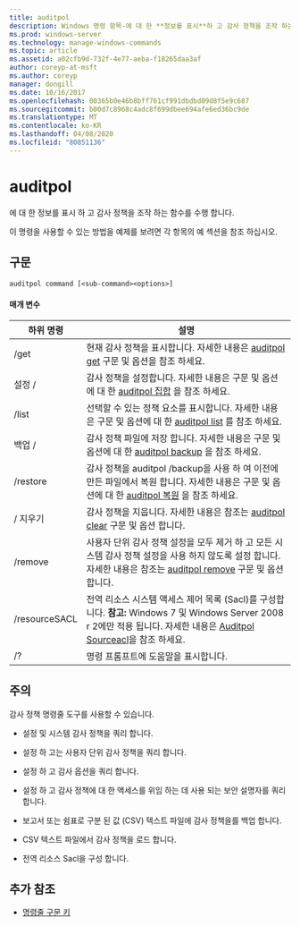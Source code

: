 ```yaml
---
title: auditpol
description: Windows 명령 항목-에 대 한 **정보를 표시**하 고 감사 정책을 조작 하는 함수를 수행 합니다.
ms.prod: windows-server
ms.technology: manage-windows-commands
ms.topic: article
ms.assetid: a02cfb9d-732f-4e77-aeba-f18265daa3af
author: coreyp-at-msft
ms.author: coreyp
manager: dongill
ms.date: 10/16/2017
ms.openlocfilehash: 00365b0e46b8bff761cf991dbdbd09d8f5e9c687
ms.sourcegitcommit: b00d7c8968c4adc8f699dbee694afe6ed36bc9de
ms.translationtype: MT
ms.contentlocale: ko-KR
ms.lasthandoff: 04/08/2020
ms.locfileid: "80851136"
---
```

# <a name="auditpol"></a>auditpol

에 대 한 정보를 표시 하 고 감사 정책을 조작 하는 함수를 수행 합니다.

이 명령을 사용할 수 있는 방법을 예제를 보려면 각 항목의 예 섹션을 참조 하십시오.

## <a name="syntax"></a>구문

```
auditpol command [<sub-command><options>]
```

#### <a name="parameters"></a>매개 변수

| 하위 명령 | 설명 |
| ----------- | ----------- |
| /get | 현재 감사 정책을 표시합니다. 자세한 내용은 [auditpol get](auditpol-get.md) 구문 및 옵션을 참조 하세요. |
| 설정 / | 감사 정책을 설정합니다. 자세한 내용은 구문 및 옵션에 대 한 [auditpol 집합](auditpol-set.md) 을 참조 하세요. |
| /list | 선택할 수 있는 정책 요소를 표시합니다. 자세한 내용은 구문 및 옵션에 대 한 [auditpol list](auditpol-list.md) 를 참조 하세요. |
| 백업 / | 감사 정책 파일에 저장 합니다. 자세한 내용은 구문 및 옵션에 대 한 [auditpol backup](auditpol-backup.md) 을 참조 하세요. |
| /restore | 감사 정책을 auditpol /backup을 사용 하 여 이전에 만든 파일에서 복원 합니다. 자세한 내용은 구문 및 옵션에 대 한 [auditpol 복원](auditpol-restore.md) 을 참조 하세요. |
| / 지우기 | 감사 정책을 지웁니다. 자세한 내용은 참조는 [auditpol clear](auditpol-clear.md) 구문 및 옵션 합니다. |
| /remove | 사용자 단위 감사 정책 설정을 모두 제거 하 고 모든 시스템 감사 정책 설정을 사용 하지 않도록 설정 합니다. 자세한 내용은 참조는 [auditpol remove](auditpol-remove.md) 구문 및 옵션 합니다. |
| /resourceSACL | 전역 리소스 시스템 액세스 제어 목록 (Sacl)를 구성합니다. **참고:** Windows 7 및 Windows Server 2008 r 2에만 적용 됩니다. 자세한 내용은 [Auditpol Sourceacl](auditpol-resourcesacl.md)을 참조 하세요. |
| /?| 명령 프롬프트에 도움말을 표시합니다. |

## <a name="remarks"></a>주의

감사 정책 명령줄 도구를 사용할 수 있습니다.

- 설정 및 시스템 감사 정책을 쿼리 합니다.

- 설정 하 고는 사용자 단위 감사 정책을 쿼리 합니다.

- 설정 하 고 감사 옵션을 쿼리 합니다.

- 설정 하 고 감사 정책에 대 한 액세스를 위임 하는 데 사용 되는 보안 설명자를 쿼리 합니다.

- 보고서 또는 쉼표로 구분 된 값 (CSV) 텍스트 파일에 감사 정책을를 백업 합니다.

- CSV 텍스트 파일에서 감사 정책을 로드 합니다.

- 전역 리소스 Sacl을 구성 합니다.

## <a name="additional-references"></a>추가 참조

- [명령줄 구문 키](command-line-syntax-key.md)